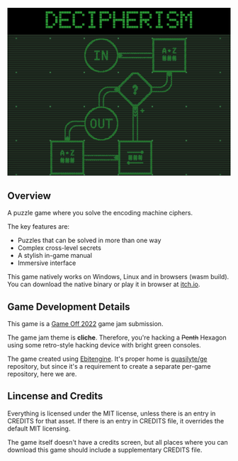 ![cover](_dev/cover.png)

## Overview

A puzzle game where you solve the encoding machine ciphers.

The key features are:

* Puzzles that can be solved in more than one way
* Complex cross-level secrets
* A stylish in-game manual
* Immersive interface

This game natively works on Windows, Linux and in browsers (wasm build). You can download the native binary or play it in browser at [itch.io](https://quasilyte.itch.io/decipherism).

## Game Development Details

This game is a [Game Off 2022](https://itch.io/jam/game-off-2022) game jam submission.

The game jam theme is **cliche**. Therefore, you're hacking a ~~Penth~~ Hexagon
using some retro-style hacking device with bright green consoles.

The game created using [Ebitengine](https://github.com/hajimehoshi/ebiten/).
It's proper home is [quasilyte/ge](https://github.com/quasilyte/ge/) repository,
but since it's a requirement to create a separate per-game repository, here we are.

## Lincense and Credits

Everything is licensed under the MIT license, unless there is an entry in CREDITS for that asset.
If there is an entry in CREDITS file, it overrides the default MIT licensing.

The game itself doesn't have a credits screen, but all places where you can download this
game should include a supplementary CREDITS file.
